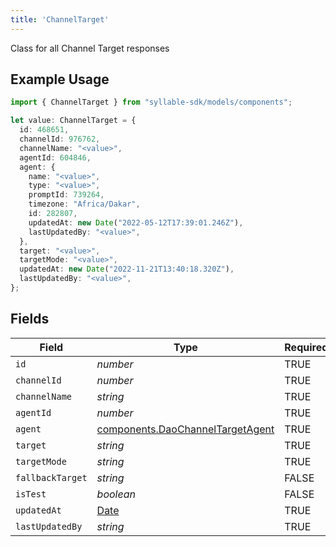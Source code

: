```yaml
---
title: 'ChannelTarget'
---
```


Class for all Channel Target responses

## Example Usage

```typescript
import { ChannelTarget } from "syllable-sdk/models/components";

let value: ChannelTarget = {
  id: 468651,
  channelId: 976762,
  channelName: "<value>",
  agentId: 604846,
  agent: {
    name: "<value>",
    type: "<value>",
    promptId: 739264,
    timezone: "Africa/Dakar",
    id: 282807,
    updatedAt: new Date("2022-05-12T17:39:01.246Z"),
    lastUpdatedBy: "<value>",
  },
  target: "<value>",
  targetMode: "<value>",
  updatedAt: new Date("2022-11-21T13:40:18.320Z"),
  lastUpdatedBy: "<value>",
};
```

## Fields

| Field                                                                                         | Type                                                                                          | Required                                                                                      | Description                                                                                   |
| --------------------------------------------------------------------------------------------- | --------------------------------------------------------------------------------------------- | --------------------------------------------------------------------------------------------- | --------------------------------------------------------------------------------------------- |
| `id`                                                                                          | *number*                                                                                      | TRUE                                                                            | N/A                                                                                           |
| `channelId`                                                                                   | *number*                                                                                      | TRUE                                                                            | N/A                                                                                           |
| `channelName`                                                                                 | *string*                                                                                      | TRUE                                                                            | N/A                                                                                           |
| `agentId`                                                                                     | *number*                                                                                      | TRUE                                                                            | N/A                                                                                           |
| `agent`                                                                                       | [components.DaoChannelTargetAgent](sdk-docs/models/components/daochanneltargetagent)          | TRUE                                                                            | N/A                                                                                           |
| `target`                                                                                      | *string*                                                                                      | TRUE                                                                            | N/A                                                                                           |
| `targetMode`                                                                                  | *string*                                                                                      | TRUE                                                                            | N/A                                                                                           |
| `fallbackTarget`                                                                              | *string*                                                                                      | FALSE                                                                            | N/A                                                                                           |
| `isTest`                                                                                      | *boolean*                                                                                     | FALSE                                                                            | N/A                                                                                           |
| `updatedAt`                                                                                   | [Date](https://developer.mozilla.org/en-US/docs/Web/JavaScript/Reference/Global_Objects/Date) | TRUE                                                                            | N/A                                                                                           |
| `lastUpdatedBy`                                                                               | *string*                                                                                      | TRUE                                                                            | N/A                                                                                           |